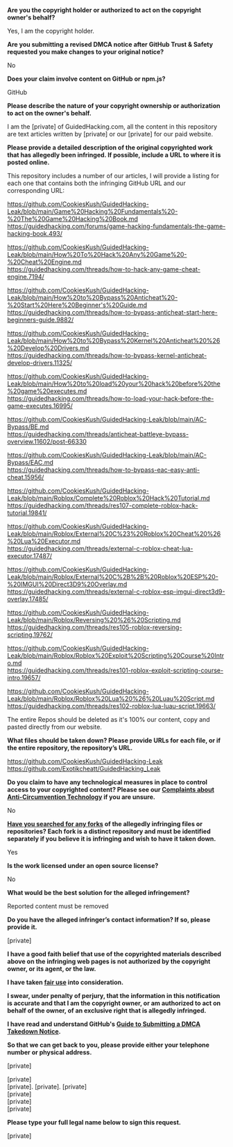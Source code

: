 **Are you the copyright holder or authorized to act on the copyright owner's behalf?**

Yes, I am the copyright holder.

**Are you submitting a revised DMCA notice after GitHub Trust & Safety requested you make changes to your original notice?**

No

**Does your claim involve content on GitHub or npm.js?**

GitHub

**Please describe the nature of your copyright ownership or authorization to act on the owner's behalf.**

I am the [private] of GuidedHacking.com, all the content in this repository are text articles written by [private] or our [private] for our paid website.

**Please provide a detailed description of the original copyrighted work that has allegedly been infringed. If possible, include a URL to where it is posted online.**

This repository includes a number of our articles, I will provide a listing for each one that contains both the infringing GitHub URL and our corresponding URL:

https://github.com/CookiesKush/GuidedHacking-Leak/blob/main/Game%20Hacking%20Fundamentals%20-%20The%20Game%20Hacking%20Book.md  
https://guidedhacking.com/forums/game-hacking-fundamentals-the-game-hacking-book.493/

https://github.com/CookiesKush/GuidedHacking-Leak/blob/main/How%20To%20Hack%20Any%20Game%20-%20Cheat%20Engine.md  
https://guidedhacking.com/threads/how-to-hack-any-game-cheat-engine.7194/

https://github.com/CookiesKush/GuidedHacking-Leak/blob/main/How%20to%20Bypass%20Anticheat%20-%20Start%20Here%20Beginner's%20Guide.md  
https://guidedhacking.com/threads/how-to-bypass-anticheat-start-here-beginners-guide.9882/

https://github.com/CookiesKush/GuidedHacking-Leak/blob/main/How%20to%20Bypass%20Kernel%20Anticheat%20%26%20Develop%20Drivers.md  
https://guidedhacking.com/threads/how-to-bypass-kernel-anticheat-develop-drivers.11325/

https://github.com/CookiesKush/GuidedHacking-Leak/blob/main/How%20to%20load%20your%20hack%20before%20the%20game%20executes.md  
https://guidedhacking.com/threads/how-to-load-your-hack-before-the-game-executes.16995/

https://github.com/CookiesKush/GuidedHacking-Leak/blob/main/AC-Bypass/BE.md  
https://guidedhacking.com/threads/anticheat-battleye-bypass-overview.11602/post-66330

https://github.com/CookiesKush/GuidedHacking-Leak/blob/main/AC-Bypass/EAC.md  
https://guidedhacking.com/threads/how-to-bypass-eac-easy-anti-cheat.15956/

https://github.com/CookiesKush/GuidedHacking-Leak/blob/main/Roblox/Complete%20Roblox%20Hack%20Tutorial.md  
https://guidedhacking.com/threads/res107-complete-roblox-hack-tutorial.19841/

https://github.com/CookiesKush/GuidedHacking-Leak/blob/main/Roblox/External%20C%23%20Roblox%20Cheat%20%26%20Lua%20Executor.md  
https://guidedhacking.com/threads/external-c-roblox-cheat-lua-executor.17487/

https://github.com/CookiesKush/GuidedHacking-Leak/blob/main/Roblox/External%20C%2B%2B%20Roblox%20ESP%20-%20IMGUI%20Direct3D9%20Overlay.md  
https://guidedhacking.com/threads/external-c-roblox-esp-imgui-direct3d9-overlay.17485/

https://github.com/CookiesKush/GuidedHacking-Leak/blob/main/Roblox/Reversing%20%26%20Scripting.md  
https://guidedhacking.com/threads/res105-roblox-reversing-scripting.19762/

https://github.com/CookiesKush/GuidedHacking-Leak/blob/main/Roblox/Roblox%20Exploit%20Scripting%20Course%20Intro.md  
https://guidedhacking.com/threads/res101-roblox-exploit-scripting-course-intro.19657/

https://github.com/CookiesKush/GuidedHacking-Leak/blob/main/Roblox/Roblox%20Lua%20%26%20Luau%20Script.md  
https://guidedhacking.com/threads/res102-roblox-lua-luau-script.19663/

The entire Repos should be deleted as it's 100% our content, copy and pasted directly from our website.

**What files should be taken down? Please provide URLs for each file, or if the entire repository, the repository’s URL.**

https://github.com/CookiesKush/GuidedHacking-Leak  
https://github.com/Exotikcheatt/GuidedHacking_Leak

**Do you claim to have any technological measures in place to control access to your copyrighted content? Please see our <a href="https://docs.github.com/articles/guide-to-submitting-a-dmca-takedown-notice#complaints-about-anti-circumvention-technology">Complaints about Anti-Circumvention Technology</a> if you are unsure.**

No

**<a href="https://docs.github.com/articles/dmca-takedown-policy#b-what-about-forks-or-whats-a-fork">Have you searched for any forks</a> of the allegedly infringing files or repositories? Each fork is a distinct repository and must be identified separately if you believe it is infringing and wish to have it taken down.**

Yes

**Is the work licensed under an open source license?**

No

**What would be the best solution for the alleged infringement?**

Reported content must be removed

**Do you have the alleged infringer’s contact information? If so, please provide it.**

[private]

**I have a good faith belief that use of the copyrighted materials described above on the infringing web pages is not authorized by the copyright owner, or its agent, or the law.**

**I have taken <a href="https://www.lumendatabase.org/topics/22">fair use</a> into consideration.**

**I swear, under penalty of perjury, that the information in this notification is accurate and that I am the copyright owner, or am authorized to act on behalf of the owner, of an exclusive right that is allegedly infringed.**

**I have read and understand GitHub's <a href="https://docs.github.com/articles/guide-to-submitting-a-dmca-takedown-notice/">Guide to Submitting a DMCA Takedown Notice</a>.**

**So that we can get back to you, please provide either your telephone number or physical address.**

[private]

[private]  
[private]. [private]. [private]  
[private]  
[private]  
[private]

**Please type your full legal name below to sign this request.**

[private]

